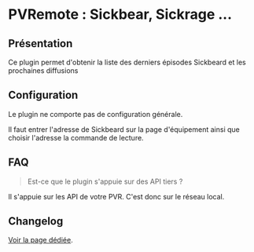 # PVRemote : Sickbear, Sickrage ...

## Présentation

Ce plugin permet d'obtenir la liste des derniers épisodes Sickbeard et les prochaines diffusions

## Configuration

Le plugin ne comporte pas de configuration générale.

Il faut entrer l'adresse de Sickbeard sur la page d'équipement ainsi que choisir l'adresse la commande de lecture.

## FAQ

> Est-ce que le plugin s'appuie sur des API tiers ?

Il s'appuie sur les API de votre PVR. C'est donc sur le réseau local.

## Changelog

[Voir la page dédiée](changelog.md).
